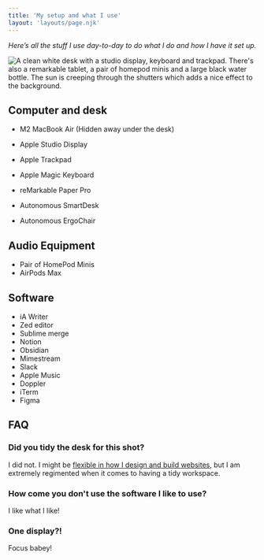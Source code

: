 ```yaml
---
title: 'My setup and what I use'
layout: 'layouts/page.njk'
---
```


_Here’s all the stuff I use day-to-day to do what I do and how I have it set up._

![A clean white desk with a studio display, keyboard and trackpad. There's also a remarkable tablet, a pair of homepod minis and a large black water bottle. The sun is creeping through the shutters which adds a nice effect to the background.](https://andy-bell.imgix.net/2025/03/desk-2025.jpg)

## Computer and desk

*   M2 MacBook Air (Hidden away under the desk)
*   Apple Studio Display
*   Apple Trackpad
*   Apple Magic Keyboard
*   reMarkable Paper Pro

*   Autonomous SmartDesk
*   Autonomous ErgoChair

## Audio Equipment

*   Pair of HomePod Minis 
*   AirPods Max

## Software

*   iA Writer
*   Zed editor
*   Sublime merge 
*   Notion
*   Obsidian
*   Mimestream
*   Slack
*   Apple Music
*   Doppler
*   iTerm
*   Figma

## FAQ

### Did you tidy the desk for this shot? 

I did not. I might be [flexible in how I design and build websites](https://buildexcellentwebsit.es/), but I am extremely regimented when it comes to having a tidy workspace. 

### How come you don't use the software I like to use?

I like what I like! 

### One display?! 

Focus babey! 
